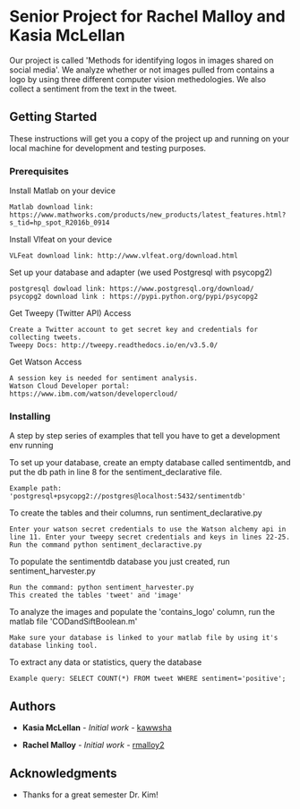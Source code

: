 # Senior Project for Rachel Malloy and Kasia McLellan

Our project is called 'Methods for identifying logos in images shared on social media'. We analyze whether or not images pulled from contains a logo by using three different computer vision methedologies. We also collect a sentiment from the text in the tweet. 

## Getting Started

These instructions will get you a copy of the project up and running on your local machine for development and testing purposes. 

### Prerequisites

Install Matlab on your device

```
Matlab download link: https://www.mathworks.com/products/new_products/latest_features.html?s_tid=hp_spot_R2016b_0914
```

Install Vlfeat on your device

```
VLFeat download link: http://www.vlfeat.org/download.html
```

Set up your database and adapter (we used Postgresql with psycopg2)

```
postgresql dowload link: https://www.postgresql.org/download/
psycopg2 download link : https://pypi.python.org/pypi/psycopg2
```

Get Tweepy (Twitter API) Access
```
Create a Twitter account to get secret key and credentials for collecting tweets. 
Tweepy Docs: http://tweepy.readthedocs.io/en/v3.5.0/
```

Get Watson Access

```
A session key is needed for sentiment analysis.
Watson Cloud Developer portal: https://www.ibm.com/watson/developercloud/
```

### Installing

A step by step series of examples that tell you have to get a development env running

To set up your database, create an empty database called sentimentdb, and put the db path in line 8 for the sentiment_declarative file.

```
Example path: 'postgresql+psycopg2://postgres@localhost:5432/sentimentdb'
```

To create the tables and their columns, run sentiment_declarative.py 

```
Enter your watson secret credentials to use the Watson alchemy api in line 11. Enter your tweepy secret credentials and keys in lines 22-25. 
Run the command python sentiment_declaractive.py
```

To populate the sentimentdb database you just created, run sentiment_harvester.py

```
Run the command: python sentiment_harvester.py
This created the tables 'tweet' and 'image'
```

To analyze the images and populate the 'contains_logo' column, run the matlab file 'CODandSiftBoolean.m'

```
Make sure your database is linked to your matlab file by using it's database linking tool. 
```

To extract any data or statistics, query the database

```
Example query: SELECT COUNT(*) FROM tweet WHERE sentiment='positive';
```


## Authors

* **Kasia McLellan** - *Initial work* - [kawwsha](https://github.com/kawwsha)

* **Rachel Malloy** - *Initial work* - [rmalloy2](https://github.com/rmalloy2)

## Acknowledgments

* Thanks for a great semester Dr. Kim! 
